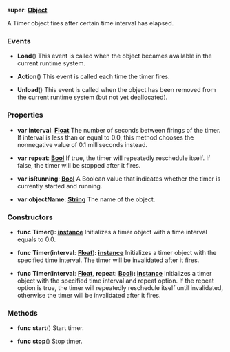 **super**: **[Object](../gravity/object.md)**

A Timer object fires after certain time interval has elapsed.

### Events

* **Load**()
This event is called when the object becames available in the current runtime system.

* **Action**()
This event is called each time the timer fires.

* **Unload**()
This event is called when the object has been removed from the current runtime system (but not yet deallocated).



### Properties

* **var** **interval**: **[Float](../gravity/float.md)**
The number of seconds between firings of the timer. If interval is less than or equal to 0.0, this method chooses the nonnegative value of 0.1 milliseconds instead.

* **var** **repeat**: **[Bool](../gravity/bool.md)**
If true, the timer will repeatedly reschedule itself. If false, the timer will be stopped after it fires.

* **var** **isRunning**: **[Bool](../gravity/bool.md)**
A Boolean value that indicates whether the timer is currently started and running.

* **var** **objectName**: **[String](../gravity/string.md)**
The name of the object.



### Constructors

* **func** **Timer**()<strong>: [instance](#)</strong> 
Initializes a timer object with a time interval equals to 0.0.

* **func** **Timer**(**interval**: **[Float](../gravity/float.md)**)<strong>: [instance](#)</strong> 
Initializes a timer object with the specified time interval. The timer will be invalidated after it fires.

* **func** **Timer**(**interval**: **[Float](../gravity/float.md)**, **repeat**: **[Bool](../gravity/bool.md)**)<strong>: [instance](#)</strong> 
Initializes a timer object with the specified time interval and repeat option. If the repeat option is true, the timer will repeatedly reschedule itself until invalidated, otherwise the timer will be invalidated after it fires.



### Methods

* **func** **start**()
Start timer.

* **func** **stop**()
Stop timer.





